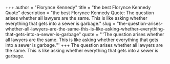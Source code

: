 +++
author = "Florynce Kennedy"
title = "the best Florynce Kennedy Quote"
description = "the best Florynce Kennedy Quote: The question arises whether all lawyers are the same. This is like asking whether everything that gets into a sewer is garbage."
slug = "the-question-arises-whether-all-lawyers-are-the-same-this-is-like-asking-whether-everything-that-gets-into-a-sewer-is-garbage"
quote = '''The question arises whether all lawyers are the same. This is like asking whether everything that gets into a sewer is garbage.'''
+++
The question arises whether all lawyers are the same. This is like asking whether everything that gets into a sewer is garbage.
